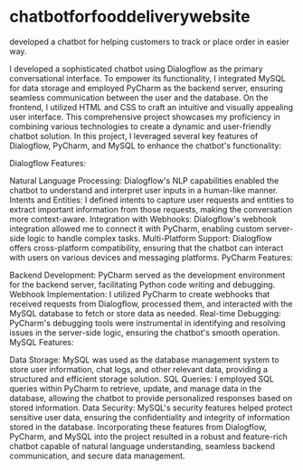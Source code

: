 # chatbotforfooddeliverywebsite
developed a chatbot for helping customers to track or place order in easier way.

I developed a sophisticated chatbot using Dialogflow as the primary conversational interface. To empower its functionality, I integrated MySQL for data storage and employed PyCharm as the backend server, ensuring seamless communication between the user and the database. On the frontend, I utilized HTML and CSS to craft an intuitive and visually appealing user interface. This comprehensive project showcases my proficiency in combining various technologies to create a dynamic and user-friendly chatbot solution.
In this project, I leveraged several key features of Dialogflow, PyCharm, and MySQL to enhance the chatbot's functionality:

Dialogflow Features:

Natural Language Processing: Dialogflow's NLP capabilities enabled the chatbot to understand and interpret user inputs in a human-like manner.
Intents and Entities: I defined intents to capture user requests and entities to extract important information from those requests, making the conversation more context-aware.
Integration with Webhooks: Dialogflow's webhook integration allowed me to connect it with PyCharm, enabling custom server-side logic to handle complex tasks.
Multi-Platform Support: Dialogflow offers cross-platform compatibility, ensuring that the chatbot can interact with users on various devices and messaging platforms.
PyCharm Features:

Backend Development: PyCharm served as the development environment for the backend server, facilitating Python code writing and debugging.
Webhook Implementation: I utilized PyCharm to create webhooks that received requests from Dialogflow, processed them, and interacted with the MySQL database to fetch or store data as needed.
Real-time Debugging: PyCharm's debugging tools were instrumental in identifying and resolving issues in the server-side logic, ensuring the chatbot's smooth operation.
MySQL Features:

Data Storage: MySQL was used as the database management system to store user information, chat logs, and other relevant data, providing a structured and efficient storage solution.
SQL Queries: I employed SQL queries within PyCharm to retrieve, update, and manage data in the database, allowing the chatbot to provide personalized responses based on stored information.
Data Security: MySQL's security features helped protect sensitive user data, ensuring the confidentiality and integrity of information stored in the database.
Incorporating these features from Dialogflow, PyCharm, and MySQL into the project resulted in a robust and feature-rich chatbot capable of natural language understanding, seamless backend communication, and secure data management.
